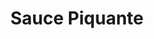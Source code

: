 ---
layout: recette-v2
categories: [recettes]
hidden: true
lang: fr
sitemap: true
title: Sauce Piquante
type: condiment
utensils:
  - couteau 
  - poele
  - mixeur-droit
recettes:
  Jalapeños:
    ingredients: 
      - nom: jalapeños
        qte: 3
      - nom: tomates
        qte: 400
        unite: gr
        variable: true
      - nom: oignon
        qte: 1
      - nom: ail
        qte: 3
        unite: gousses
      - nom: vinaigre de vin rouge
        qte: 20
        unite: mL
      - nom: eau
        qte: 250
        unite: mL
    etapes:
      - label: "Préparation"
        details:
          - Émincer l'oignon
          - Faire revenir les oignons dans un filet d'huile d'olive
          - Émincer l'ail
          - L'ajouter aux oignons et le faire cuire quelques minutes
          - Ajouter les tomates concassées
          - Mijoter 10 minutes
          - Ajouter le vinaigre, le miel et du sel
          - Mijoter 10 minutes
          - Ajouter l'eau
          - Mijoter 20 minutes
          - Goûter, ajuster si besoin
          - Verser la préparation dans un saladier
          - Mixer jusqu'à ce que la préparation soit bien lisse
          - Embouteiller
notes:
  - Se conserve un mois au réfrigérateur
---